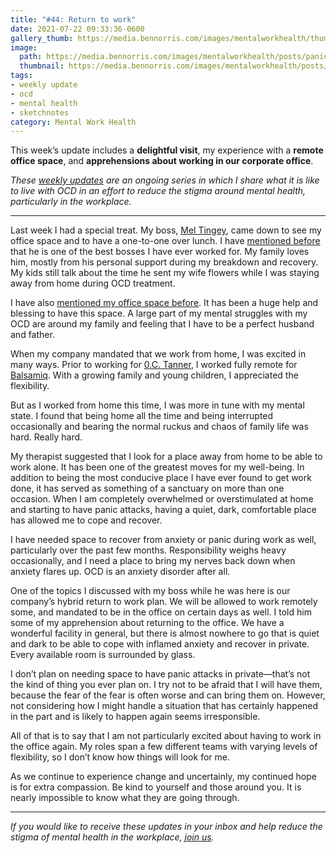 ```yaml
---
title: "#44: Return to work"
date: 2021-07-22 09:33:36-0600
gallery_thumb: https://media.bennorris.com/images/mentalworkhealth/thumbs/panic-attack-recovery-zone.jpg
image:
  path: https://media.bennorris.com/images/mentalworkhealth/posts/panic-attack-recovery-zone.jpg
  thumbnail: https://media.bennorris.com/images/mentalworkhealth/posts/thumbnails/panic-attack-recovery-zone.jpg
tags:
- weekly update
- ocd
- mental health
- sketchnotes
category: Mental Work Health
---
```


This week’s update includes a **delightful visit**, my experience with a **remote office space**, and **apprehensions about working in our corporate office**.

_These [weekly updates](https://bennorris.com/tags/weekly-update/) are an ongoing series in which I share what it is like to live with OCD in an effort to reduce the stigma around mental health, particularly in the workplace._

***

Last week I had a special treat. My boss, [Mel Tingey](https://www.linkedin.com/in/meltingey), came down to see my office space and to have a one-to-one over lunch. I have [mentioned before](https://bennorris.com/2020/11/30/gratitude-and-panic) that he is one of the best bosses I have ever worked for. My family loves him, mostly from his personal support during my breakdown and recovery. My kids still talk about the time he sent my wife flowers while I was staying away from home during OCD treatment.

I have also [mentioned my office space before](https://bennorris.com/2020/12/20/like-yourself-again). It has been a huge help and blessing to have this space. A large part of my mental struggles with my OCD are around my family and feeling that I have to be a perfect husband and father.

When my company mandated that we work from home, I was excited in many ways. Prior to working for [0.C. Tanner](https://www.octanner.com), I worked fully remote for [Balsamiq](https://balsamiq.com/). With a growing family and young children, I appreciated the flexibility.

But as I worked from home this time, I was more in tune with my mental state. I found that being home all the time and being interrupted occasionally and bearing the normal ruckus and chaos of family life was hard. Really hard.

My therapist suggested that I look for a place away from home to be able to work alone. It has been one of the greatest moves for my well-being. In addition to being the most conducive place I have ever found to get work done, it has served as something of a sanctuary on more than one occasion. When I am completely overwhelmed or overstimulated at home and starting to have panic attacks, having a quiet, dark, comfortable place has allowed me to cope and recover.

I have needed space to recover from anxiety or panic during work as well, particularly over the past few months. Responsibility weighs heavy occasionally, and I need a place to bring my nerves back down when anxiety flares up. OCD is an anxiety disorder after all.

One of the topics I discussed with my boss while he was here is our company’s hybrid return to work plan. We will be allowed to work remotely some, and mandated to be in the office on certain days as well. I told him some of my apprehension about returning to the office. We have a wonderful facility in general, but there is almost nowhere to go that is quiet and dark to be able to cope with inflamed anxiety and recover in private. Every available room is surrounded by glass.

I don’t plan on needing space to have panic attacks in private—that’s not the kind of thing you ever plan on. I try not to be afraid that I will have them, because the fear of the fear is often worse and can bring them on. However, not considering how I might handle a situation that has certainly happened in the part and is likely to happen again seems irresponsible.

All of that is to say that I am not particularly excited about having to work in the office again. My roles span a few different teams with varying levels of flexibility, so I don’t know how things will look for me.

As we continue to experience change and uncertainly, my continued hope is for extra compassion. Be kind to yourself and those around you. It is nearly impossible to know what they are going through.

***

_If you would like to receive these updates in your inbox and help reduce the stigma of mental health in the workplace, [join us](https://bennorris.com/subscribe/mwh/)._

